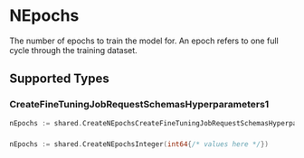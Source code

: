 # NEpochs

The number of epochs to train the model for. An epoch refers to one full cycle
through the training dataset.



## Supported Types

### CreateFineTuningJobRequestSchemasHyperparameters1

```go
nEpochs := shared.CreateNEpochsCreateFineTuningJobRequestSchemasHyperparameters1(shared.CreateFineTuningJobRequestSchemasHyperparameters1{/* values here */})
```

### 

```go
nEpochs := shared.CreateNEpochsInteger(int64{/* values here */})
```

